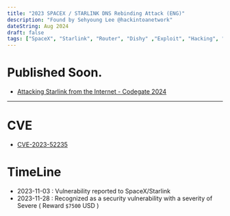 ```yaml
---
title: "2023 SPACEX / STARLINK DNS Rebinding Attack (ENG)"
description: "Found by Sehyoung Lee @hackintoanetwork"
dateString: Aug 2024
draft: false
tags: ["SpaceX", "Starlink", "Router", "Dishy" ,"Exploit", "Hacking", "DNS Rebinding", "CVE-2023-52235"]
---
```

# **Published Soon.**

- [Attacking Starlink from the Internet - Codegate 2024](https://codegate.org/sub/conference)

---

# **CVE**

- [CVE-2023-52235](https://www.cve.org/CVERecord?id=CVE-2023-52235)

# **TimeLine**

- 2023-11-03 : Vulnerability reported to SpaceX/Starlink
- 2023-11-28 : Recognized as a security vulnerability with a severity of Severe ( Reward `$7500` USD )